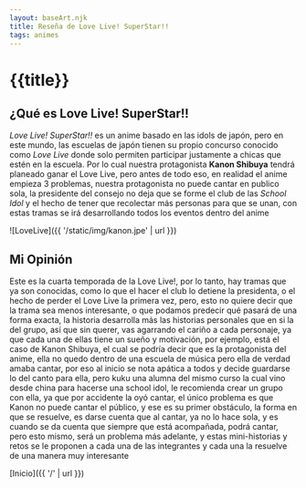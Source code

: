 ```yaml
---
layout: baseArt.njk
title: Reseña de Love Live! SuperStar!!
tags: animes
---
```


# {{title}}

## ¿Qué es Love Live! SuperStar!!

_Love Live! SuperStar!!_ es un anime basado en las idols de japón, pero en este mundo, las escuelas de japón tienen su propio concurso conocido como _Love Live_ donde solo permiten participar justamente a chicas que estén en la escuela. Por lo cual nuestra protagonista **Kanon Shibuya** tendrá planeado ganar el Love Live, pero antes de todo eso, en realidad el anime empieza 3 problemas, nuestra protagonista no puede cantar en publico sola, la presidente del consejo no deja que se forme el club de las _School Idol_ y el hecho de tener que recolectar más personas para que se unan, con estas tramas se irá desarrollando todos los eventos dentro del anime 

![LoveLive]({{ '/static/img/kanon.jpe' | url }})

## Mi Opinión

Este es la cuarta temporada de la Love Live!, por lo tanto, hay tramas que ya son conocidas, como lo que el hacer el club lo detiene la presidenta, o el hecho de perder el Love Live la primera vez, pero, esto no quiere decir que la trama sea menos interesante, o que podamos predecir qué pasará de una forma exacta, la historia desarrolla más las historias personales que en si la del grupo, así que sin querer, vas agarrando el cariño a cada personaje, ya que cada una de ellas tiene un sueño y motivación, por ejemplo, está el caso de Kanon Shibuya, el cual se podría decir que es la protagonista del anime, ella no quedo dentro de una escuela de música pero ella de verdad amaba cantar, por eso al inicio se nota apática a todos y decide guardarse lo del canto para ella, pero kuku una alumna del mismo curso la cual vino desde china para hacerse una school idol, le recomienda crear un grupo con ella, ya que por accidente la oyó cantar, el único problema es que Kanon no puede cantar el público, y ese es su primer obstáculo, la forma en que se resuelve, es darse cuenta que al cantar, ya no lo hace sola, y es cuando se da cuenta que siempre que está acompañada, podrá cantar, pero esto mismo, será un problema más adelante, y estas mini-historias y retos se le proponen a cada una de las integrantes y cada una la resuelve de una manera muy interesante 

[Inicio]({{ '/' | url }})